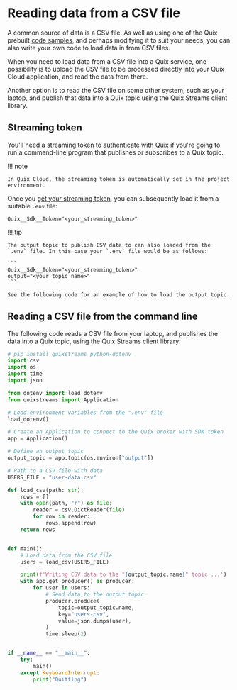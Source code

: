 # Reading data from a CSV file

A common source of data is a CSV file. As well as using one of the Quix prebuilt [code samples](../code-samples.md), and perhaps modifying it to suit your needs, you can also write your own code to load data in from CSV files. 

When you need to load data from a CSV file into a Quix service, one possibility is to upload the CSV file to be processed directly into your Quix Cloud application, and read the data from there. 

Another option is to read the CSV file on some other system, such as your laptop, and publish that data into a Quix topic using the Quix Streams client library.

## Streaming token

You'll need a streaming token to authenticate with Quix if you're going to run a command-line program that publishes or subscribes to a Quix topic. 

!!! note

    In Quix Cloud, the streaming token is automatically set in the project environment.

Once you [get your streaming token](../../develop/authentication/streaming-token.md), you can subsequently load it from a suitable `.env` file:

```
Quix__Sdk__Token="<your_streaming_token>"
```

!!! tip

    The output topic to publish CSV data to can also loaded from the `.env` file. In this case your `.env` file would be as follows:
    
    ```
    Quix__Sdk__Token="<your_streaming_token>"
    output="<your_topic_name>"
    ```

    See the following code for an example of how to load the output topic.

## Reading a CSV file from the command line

The following code reads a CSV file from your laptop, and publishes the data into a Quix topic, using the Quix Streams client library:

``` python 
# pip install quixstreams python-dotenv
import csv
import os
import time
import json

from dotenv import load_dotenv
from quixstreams import Application

# Load environment variables from the ".env" file
load_dotenv()

# Create an Application to connect to the Quix broker with SDK token
app = Application()

# Define an output topic
output_topic = app.topic(os.environ["output"])

# Path to a CSV file with data
USERS_FILE = "user-data.csv"

def load_csv(path: str):
    rows = []
    with open(path, "r") as file:
        reader = csv.DictReader(file)
        for row in reader:
            rows.append(row)
    return rows


def main():
    # Load data from the CSV file
    users = load_csv(USERS_FILE)

    print(f'Writing CSV data to the "{output_topic.name}" topic ...')
    with app.get_producer() as producer:
        for user in users:
            # Send data to the output topic
            producer.produce(
                topic=output_topic.name,
                key="users-csv",
                value=json.dumps(user),
            )
            time.sleep(1)


if __name__ == "__main__":
    try:
        main()
    except KeyboardInterrupt:
        print("Quitting")
```
